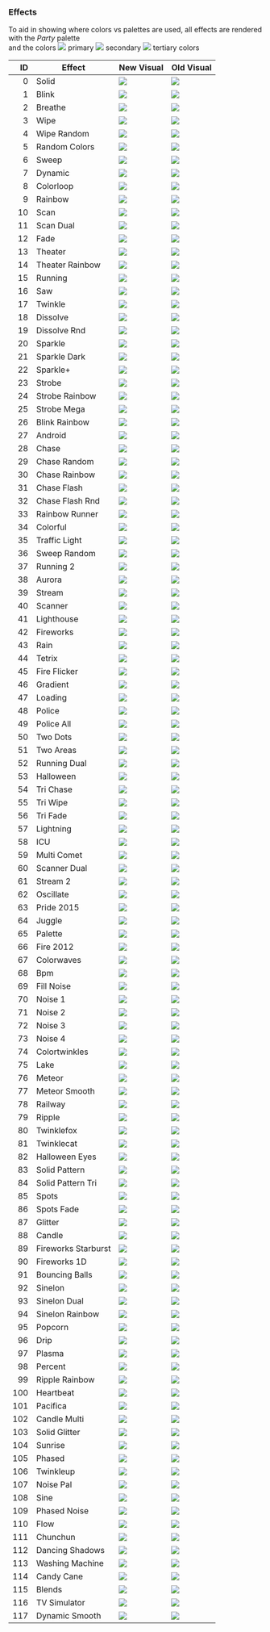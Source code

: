 ### Effects
To aid in showing where colors vs palettes are used, all effects are rendered with the _Party_ palette  
and the colors
![](gifs/color_1.gif) primary
![](gifs/color_2.gif) secondary
![](gifs/color_3.gif) tertiary colors

| ID | Effect | New Visual | Old Visual 
| ---: | --- | --- | --- 
| 0 | Solid | ![](gifs/FX_000.gif) | ![](https://raw.githubusercontent.com/photocromax/WLED-live-visualizations/master/GIF//FX_0.gif)
| 1 | Blink | ![](gifs/FX_001.gif) | ![](https://raw.githubusercontent.com/photocromax/WLED-live-visualizations/master/GIF//FX_1.gif)
| 2 | Breathe | ![](gifs/FX_002.gif) | ![](https://raw.githubusercontent.com/photocromax/WLED-live-visualizations/master/GIF//FX_2.gif)
| 3 | Wipe | ![](gifs/FX_003.gif) | ![](https://raw.githubusercontent.com/photocromax/WLED-live-visualizations/master/GIF//FX_3.gif)
| 4 | Wipe Random | ![](gifs/FX_004.gif) | ![](https://raw.githubusercontent.com/photocromax/WLED-live-visualizations/master/GIF//FX_4.gif)
| 5 | Random Colors | ![](gifs/FX_005.gif) | ![](https://raw.githubusercontent.com/photocromax/WLED-live-visualizations/master/GIF//FX_5.gif)
| 6 | Sweep | ![](gifs/FX_006.gif) | ![](https://raw.githubusercontent.com/photocromax/WLED-live-visualizations/master/GIF//FX_6.gif)
| 7 | Dynamic | ![](gifs/FX_007.gif) | ![](https://raw.githubusercontent.com/photocromax/WLED-live-visualizations/master/GIF//FX_7.gif)
| 8 | Colorloop | ![](gifs/FX_008.gif) | ![](https://raw.githubusercontent.com/photocromax/WLED-live-visualizations/master/GIF//FX_8.gif)
| 9 | Rainbow | ![](gifs/FX_009.gif) | ![](https://raw.githubusercontent.com/photocromax/WLED-live-visualizations/master/GIF//FX_9.gif)
| 10 | Scan | ![](gifs/FX_010.gif) | ![](https://raw.githubusercontent.com/photocromax/WLED-live-visualizations/master/GIF//FX_10.gif)
| 11 | Scan Dual | ![](gifs/FX_011.gif) | ![](https://raw.githubusercontent.com/photocromax/WLED-live-visualizations/master/GIF//FX_11.gif)
| 12 | Fade | ![](gifs/FX_012.gif) | ![](https://raw.githubusercontent.com/photocromax/WLED-live-visualizations/master/GIF//FX_12.gif)
| 13 | Theater | ![](gifs/FX_013.gif) | ![](https://raw.githubusercontent.com/photocromax/WLED-live-visualizations/master/GIF//FX_13.gif)
| 14 | Theater Rainbow | ![](gifs/FX_014.gif) | ![](https://raw.githubusercontent.com/photocromax/WLED-live-visualizations/master/GIF//FX_14.gif)
| 15 | Running | ![](gifs/FX_015.gif) | ![](https://raw.githubusercontent.com/photocromax/WLED-live-visualizations/master/GIF//FX_15.gif)
| 16 | Saw | ![](gifs/FX_016.gif) | ![](https://raw.githubusercontent.com/photocromax/WLED-live-visualizations/master/GIF//FX_16.gif)
| 17 | Twinkle | ![](gifs/FX_017.gif) | ![](https://raw.githubusercontent.com/photocromax/WLED-live-visualizations/master/GIF//FX_17.gif)
| 18 | Dissolve | ![](gifs/FX_018.gif) | ![](https://raw.githubusercontent.com/photocromax/WLED-live-visualizations/master/GIF//FX_18.gif)
| 19 | Dissolve Rnd | ![](gifs/FX_019.gif) | ![](https://raw.githubusercontent.com/photocromax/WLED-live-visualizations/master/GIF//FX_19.gif)
| 20 | Sparkle | ![](gifs/FX_020.gif) | ![](https://raw.githubusercontent.com/photocromax/WLED-live-visualizations/master/GIF//FX_20.gif)
| 21 | Sparkle Dark | ![](gifs/FX_021.gif) | ![](https://raw.githubusercontent.com/photocromax/WLED-live-visualizations/master/GIF//FX_21.gif)
| 22 | Sparkle+ | ![](gifs/FX_022.gif) | ![](https://raw.githubusercontent.com/photocromax/WLED-live-visualizations/master/GIF//FX_22.gif)
| 23 | Strobe | ![](gifs/FX_023.gif) | ![](https://raw.githubusercontent.com/photocromax/WLED-live-visualizations/master/GIF//FX_23.gif)
| 24 | Strobe Rainbow | ![](gifs/FX_024.gif) | ![](https://raw.githubusercontent.com/photocromax/WLED-live-visualizations/master/GIF//FX_24.gif)
| 25 | Strobe Mega | ![](gifs/FX_025.gif) | ![](https://raw.githubusercontent.com/photocromax/WLED-live-visualizations/master/GIF//FX_25.gif)
| 26 | Blink Rainbow | ![](gifs/FX_026.gif) | ![](https://raw.githubusercontent.com/photocromax/WLED-live-visualizations/master/GIF//FX_26.gif)
| 27 | Android | ![](gifs/FX_027.gif) | ![](https://raw.githubusercontent.com/photocromax/WLED-live-visualizations/master/GIF//FX_27.gif)
| 28 | Chase | ![](gifs/FX_028.gif) | ![](https://raw.githubusercontent.com/photocromax/WLED-live-visualizations/master/GIF//FX_28.gif)
| 29 | Chase Random | ![](gifs/FX_029.gif) | ![](https://raw.githubusercontent.com/photocromax/WLED-live-visualizations/master/GIF//FX_29.gif)
| 30 | Chase Rainbow | ![](gifs/FX_030.gif) | ![](https://raw.githubusercontent.com/photocromax/WLED-live-visualizations/master/GIF//FX_30.gif)
| 31 | Chase Flash | ![](gifs/FX_031.gif) | ![](https://raw.githubusercontent.com/photocromax/WLED-live-visualizations/master/GIF//FX_31.gif)
| 32 | Chase Flash Rnd | ![](gifs/FX_032.gif) | ![](https://raw.githubusercontent.com/photocromax/WLED-live-visualizations/master/GIF//FX_32.gif)
| 33 | Rainbow Runner | ![](gifs/FX_033.gif) | ![](https://raw.githubusercontent.com/photocromax/WLED-live-visualizations/master/GIF//FX_33.gif)
| 34 | Colorful | ![](gifs/FX_034.gif) | ![](https://raw.githubusercontent.com/photocromax/WLED-live-visualizations/master/GIF//FX_34.gif)
| 35 | Traffic Light | ![](gifs/FX_035.gif) | ![](https://raw.githubusercontent.com/photocromax/WLED-live-visualizations/master/GIF//FX_35.gif)
| 36 | Sweep Random | ![](gifs/FX_036.gif) | ![](https://raw.githubusercontent.com/photocromax/WLED-live-visualizations/master/GIF//FX_36.gif)
| 37 | Running 2 | ![](gifs/FX_037.gif) | ![](https://raw.githubusercontent.com/photocromax/WLED-live-visualizations/master/GIF//FX_37.gif)
| 38 | Aurora | ![](gifs/FX_038.gif) | ![](https://raw.githubusercontent.com/photocromax/WLED-live-visualizations/master/GIF//FX_38.gif)
| 39 | Stream | ![](gifs/FX_039.gif) | ![](https://raw.githubusercontent.com/photocromax/WLED-live-visualizations/master/GIF//FX_39.gif)
| 40 | Scanner | ![](gifs/FX_040.gif) | ![](https://raw.githubusercontent.com/photocromax/WLED-live-visualizations/master/GIF//FX_40.gif)
| 41 | Lighthouse | ![](gifs/FX_041.gif) | ![](https://raw.githubusercontent.com/photocromax/WLED-live-visualizations/master/GIF//FX_41.gif)
| 42 | Fireworks | ![](gifs/FX_042.gif) | ![](https://raw.githubusercontent.com/photocromax/WLED-live-visualizations/master/GIF//FX_42.gif)
| 43 | Rain | ![](gifs/FX_043.gif) | ![](https://raw.githubusercontent.com/photocromax/WLED-live-visualizations/master/GIF//FX_43.gif)
| 44 | Tetrix | ![](gifs/FX_044.gif) | ![](https://raw.githubusercontent.com/photocromax/WLED-live-visualizations/master/GIF//FX_44.gif)
| 45 | Fire Flicker | ![](gifs/FX_045.gif) | ![](https://raw.githubusercontent.com/photocromax/WLED-live-visualizations/master/GIF//FX_45.gif)
| 46 | Gradient | ![](gifs/FX_046.gif) | ![](https://raw.githubusercontent.com/photocromax/WLED-live-visualizations/master/GIF//FX_46.gif)
| 47 | Loading | ![](gifs/FX_047.gif) | ![](https://raw.githubusercontent.com/photocromax/WLED-live-visualizations/master/GIF//FX_47.gif)
| 48 | Police | ![](gifs/FX_048.gif) | ![](https://raw.githubusercontent.com/photocromax/WLED-live-visualizations/master/GIF//FX_48.gif)
| 49 | Police All | ![](gifs/FX_049.gif) | ![](https://raw.githubusercontent.com/photocromax/WLED-live-visualizations/master/GIF//FX_49.gif)
| 50 | Two Dots | ![](gifs/FX_050.gif) | ![](https://raw.githubusercontent.com/photocromax/WLED-live-visualizations/master/GIF//FX_50.gif)
| 51 | Two Areas | ![](gifs/FX_051.gif) | ![](https://raw.githubusercontent.com/photocromax/WLED-live-visualizations/master/GIF//FX_51.gif)
| 52 | Running Dual | ![](gifs/FX_052.gif) | ![](https://raw.githubusercontent.com/photocromax/WLED-live-visualizations/master/GIF//FX_52.gif)
| 53 | Halloween | ![](gifs/FX_053.gif) | ![](https://raw.githubusercontent.com/photocromax/WLED-live-visualizations/master/GIF//FX_53.gif)
| 54 | Tri Chase | ![](gifs/FX_054.gif) | ![](https://raw.githubusercontent.com/photocromax/WLED-live-visualizations/master/GIF//FX_54.gif)
| 55 | Tri Wipe | ![](gifs/FX_055.gif) | ![](https://raw.githubusercontent.com/photocromax/WLED-live-visualizations/master/GIF//FX_55.gif)
| 56 | Tri Fade | ![](gifs/FX_056.gif) | ![](https://raw.githubusercontent.com/photocromax/WLED-live-visualizations/master/GIF//FX_56.gif)
| 57 | Lightning | ![](gifs/FX_057.gif) | ![](https://raw.githubusercontent.com/photocromax/WLED-live-visualizations/master/GIF//FX_57.gif)
| 58 | ICU | ![](gifs/FX_058.gif) | ![](https://raw.githubusercontent.com/photocromax/WLED-live-visualizations/master/GIF//FX_58.gif)
| 59 | Multi Comet | ![](gifs/FX_059.gif) | ![](https://raw.githubusercontent.com/photocromax/WLED-live-visualizations/master/GIF//FX_59.gif)
| 60 | Scanner Dual | ![](gifs/FX_060.gif) | ![](https://raw.githubusercontent.com/photocromax/WLED-live-visualizations/master/GIF//FX_60.gif)
| 61 | Stream 2 | ![](gifs/FX_061.gif) | ![](https://raw.githubusercontent.com/photocromax/WLED-live-visualizations/master/GIF//FX_61.gif)
| 62 | Oscillate | ![](gifs/FX_062.gif) | ![](https://raw.githubusercontent.com/photocromax/WLED-live-visualizations/master/GIF//FX_62.gif)
| 63 | Pride 2015 | ![](gifs/FX_063.gif) | ![](https://raw.githubusercontent.com/photocromax/WLED-live-visualizations/master/GIF//FX_63.gif)
| 64 | Juggle | ![](gifs/FX_064.gif) | ![](https://raw.githubusercontent.com/photocromax/WLED-live-visualizations/master/GIF//FX_64.gif)
| 65 | Palette | ![](gifs/FX_065.gif) | ![](https://raw.githubusercontent.com/photocromax/WLED-live-visualizations/master/GIF//FX_65.gif)
| 66 | Fire 2012 | ![](gifs/FX_066.gif) | ![](https://raw.githubusercontent.com/photocromax/WLED-live-visualizations/master/GIF//FX_66.gif)
| 67 | Colorwaves | ![](gifs/FX_067.gif) | ![](https://raw.githubusercontent.com/photocromax/WLED-live-visualizations/master/GIF//FX_67.gif)
| 68 | Bpm | ![](gifs/FX_068.gif) | ![](https://raw.githubusercontent.com/photocromax/WLED-live-visualizations/master/GIF//FX_68.gif)
| 69 | Fill Noise | ![](gifs/FX_069.gif) | ![](https://raw.githubusercontent.com/photocromax/WLED-live-visualizations/master/GIF//FX_69.gif)
| 70 | Noise 1 | ![](gifs/FX_070.gif) | ![](https://raw.githubusercontent.com/photocromax/WLED-live-visualizations/master/GIF//FX_70.gif)
| 71 | Noise 2 | ![](gifs/FX_071.gif) | ![](https://raw.githubusercontent.com/photocromax/WLED-live-visualizations/master/GIF//FX_71.gif)
| 72 | Noise 3 | ![](gifs/FX_072.gif) | ![](https://raw.githubusercontent.com/photocromax/WLED-live-visualizations/master/GIF//FX_72.gif)
| 73 | Noise 4 | ![](gifs/FX_073.gif) | ![](https://raw.githubusercontent.com/photocromax/WLED-live-visualizations/master/GIF//FX_73.gif)
| 74 | Colortwinkles | ![](gifs/FX_074.gif) | ![](https://raw.githubusercontent.com/photocromax/WLED-live-visualizations/master/GIF//FX_74.gif)
| 75 | Lake | ![](gifs/FX_075.gif) | ![](https://raw.githubusercontent.com/photocromax/WLED-live-visualizations/master/GIF//FX_75.gif)
| 76 | Meteor | ![](gifs/FX_076.gif) | ![](https://raw.githubusercontent.com/photocromax/WLED-live-visualizations/master/GIF//FX_76.gif)
| 77 | Meteor Smooth | ![](gifs/FX_077.gif) | ![](https://raw.githubusercontent.com/photocromax/WLED-live-visualizations/master/GIF//FX_77.gif)
| 78 | Railway | ![](gifs/FX_078.gif) | ![](https://raw.githubusercontent.com/photocromax/WLED-live-visualizations/master/GIF//FX_78.gif)
| 79 | Ripple | ![](gifs/FX_079.gif) | ![](https://raw.githubusercontent.com/photocromax/WLED-live-visualizations/master/GIF//FX_79.gif)
| 80 | Twinklefox | ![](gifs/FX_080.gif) | ![](https://raw.githubusercontent.com/photocromax/WLED-live-visualizations/master/GIF//FX_80.gif)
| 81 | Twinklecat | ![](gifs/FX_081.gif) | ![](https://raw.githubusercontent.com/photocromax/WLED-live-visualizations/master/GIF//FX_81.gif)
| 82 | Halloween Eyes | ![](gifs/FX_082.gif) | ![](https://raw.githubusercontent.com/photocromax/WLED-live-visualizations/master/GIF//FX_82.gif)
| 83 | Solid Pattern | ![](gifs/FX_083.gif) | ![](https://raw.githubusercontent.com/photocromax/WLED-live-visualizations/master/GIF//FX_83.gif)
| 84 | Solid Pattern Tri | ![](gifs/FX_084.gif) | ![](https://raw.githubusercontent.com/photocromax/WLED-live-visualizations/master/GIF//FX_84.gif)
| 85 | Spots | ![](gifs/FX_085.gif) | ![](https://raw.githubusercontent.com/photocromax/WLED-live-visualizations/master/GIF//FX_85.gif)
| 86 | Spots Fade | ![](gifs/FX_086.gif) | ![](https://raw.githubusercontent.com/photocromax/WLED-live-visualizations/master/GIF//FX_86.gif)
| 87 | Glitter | ![](gifs/FX_087.gif) | ![](https://raw.githubusercontent.com/photocromax/WLED-live-visualizations/master/GIF//FX_87.gif)
| 88 | Candle | ![](gifs/FX_088.gif) | ![](https://raw.githubusercontent.com/photocromax/WLED-live-visualizations/master/GIF//FX_88.gif)
| 89 | Fireworks Starburst | ![](gifs/FX_089.gif) | ![](https://raw.githubusercontent.com/photocromax/WLED-live-visualizations/master/GIF//FX_89.gif)
| 90 | Fireworks 1D | ![](gifs/FX_090.gif) | ![](https://raw.githubusercontent.com/photocromax/WLED-live-visualizations/master/GIF//FX_90.gif)
| 91 | Bouncing Balls | ![](gifs/FX_091.gif) | ![](https://raw.githubusercontent.com/photocromax/WLED-live-visualizations/master/GIF//FX_91.gif)
| 92 | Sinelon | ![](gifs/FX_092.gif) | ![](https://raw.githubusercontent.com/photocromax/WLED-live-visualizations/master/GIF//FX_92.gif)
| 93 | Sinelon Dual | ![](gifs/FX_093.gif) | ![](https://raw.githubusercontent.com/photocromax/WLED-live-visualizations/master/GIF//FX_93.gif)
| 94 | Sinelon Rainbow | ![](gifs/FX_094.gif) | ![](https://raw.githubusercontent.com/photocromax/WLED-live-visualizations/master/GIF//FX_94.gif)
| 95 | Popcorn | ![](gifs/FX_095.gif) | ![](https://raw.githubusercontent.com/photocromax/WLED-live-visualizations/master/GIF//FX_95.gif)
| 96 | Drip | ![](gifs/FX_096.gif) | ![](https://raw.githubusercontent.com/photocromax/WLED-live-visualizations/master/GIF//FX_96.gif)
| 97 | Plasma | ![](gifs/FX_097.gif) | ![](https://raw.githubusercontent.com/photocromax/WLED-live-visualizations/master/GIF//FX_97.gif)
| 98 | Percent | ![](gifs/FX_098.gif) | ![](https://raw.githubusercontent.com/photocromax/WLED-live-visualizations/master/GIF//FX_98.gif)
| 99 | Ripple Rainbow | ![](gifs/FX_099.gif) | ![](https://raw.githubusercontent.com/photocromax/WLED-live-visualizations/master/GIF//FX_99.gif)
| 100 | Heartbeat | ![](gifs/FX_100.gif) | ![](https://raw.githubusercontent.com/photocromax/WLED-live-visualizations/master/GIF//FX_100.gif)
| 101 | Pacifica | ![](gifs/FX_101.gif) | ![](https://raw.githubusercontent.com/photocromax/WLED-live-visualizations/master/GIF//FX_101.gif)
| 102 | Candle Multi | ![](gifs/FX_102.gif) | ![](https://raw.githubusercontent.com/photocromax/WLED-live-visualizations/master/GIF//FX_102.gif)
| 103 | Solid Glitter | ![](gifs/FX_103.gif) | ![](https://raw.githubusercontent.com/photocromax/WLED-live-visualizations/master/GIF//FX_103.gif)
| 104 | Sunrise | ![](gifs/FX_104.gif) | ![](https://raw.githubusercontent.com/photocromax/WLED-live-visualizations/master/GIF//FX_104.gif)
| 105 | Phased | ![](gifs/FX_105.gif) | ![](https://raw.githubusercontent.com/photocromax/WLED-live-visualizations/master/GIF//FX_105.gif)
| 106 | Twinkleup | ![](gifs/FX_106.gif) | ![](https://raw.githubusercontent.com/photocromax/WLED-live-visualizations/master/GIF//FX_106.gif)
| 107 | Noise Pal | ![](gifs/FX_107.gif) | ![](https://raw.githubusercontent.com/photocromax/WLED-live-visualizations/master/GIF//FX_107.gif)
| 108 | Sine | ![](gifs/FX_108.gif) | ![](https://raw.githubusercontent.com/photocromax/WLED-live-visualizations/master/GIF//FX_108.gif)
| 109 | Phased Noise | ![](gifs/FX_109.gif) | ![](https://raw.githubusercontent.com/photocromax/WLED-live-visualizations/master/GIF//FX_109.gif)
| 110 | Flow | ![](gifs/FX_110.gif) | ![](https://raw.githubusercontent.com/photocromax/WLED-live-visualizations/master/GIF//FX_110.gif)
| 111 | Chunchun | ![](gifs/FX_111.gif) | ![](https://raw.githubusercontent.com/photocromax/WLED-live-visualizations/master/GIF//FX_111.gif)
| 112 | Dancing Shadows | ![](gifs/FX_112.gif) | ![](https://raw.githubusercontent.com/photocromax/WLED-live-visualizations/master/GIF//FX_112.gif)
| 113 | Washing Machine | ![](gifs/FX_113.gif) | ![](https://raw.githubusercontent.com/photocromax/WLED-live-visualizations/master/GIF//FX_113.gif)
| 114 | Candy Cane | ![](gifs/FX_114.gif) | ![](https://raw.githubusercontent.com/photocromax/WLED-live-visualizations/master/GIF//FX_114.gif)
| 115 | Blends | ![](gifs/FX_115.gif) | ![](https://raw.githubusercontent.com/photocromax/WLED-live-visualizations/master/GIF//FX_115.gif)
| 116 | TV Simulator | ![](gifs/FX_116.gif) | ![](https://raw.githubusercontent.com/photocromax/WLED-live-visualizations/master/GIF//FX_116.gif)
| 117 | Dynamic Smooth | ![](gifs/FX_117.gif) | ![](https://raw.githubusercontent.com/photocromax/WLED-live-visualizations/master/GIF//FX_117.gif)
